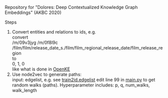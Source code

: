 Repository for "Dolores: Deep Contextualized Knowledge Graph Embeddings" (AKBC 2020)

Steps 
1) Convert entities and relations to ids, e.g. <br>
convert <br>
/m/09v3jyg /m/0f8l9c /film/film/release_date_s./film/film_regional_release_date/film_release_region<br>
to <br>
0, 1, 0<br>
like what is done in <a href="https://github.com/thunlp/OpenKE/blob/OpenKE-PyTorch/benchmarks/FB15K237/train2id.txt">OpenKE</a><br>
2) Use node2vec to generate paths:<br>
input: edgelist, e.g. see <a href="https://github.com/why2011btv/node2vec_20180802/blob/master/graph/train2id.edgelist">train2id.edgelist</a>
edit line 99 in <a href="https://github.com/aditya-grover/node2vec/blob/master/src/main.py">main.py</a> to get random walks (paths).
Hyperparameter includes: p, q, num_walks, walk_length

